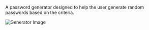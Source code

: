 A password generator designed to help the user generate random passwords based on the criteria. 

![Generator Image](https://user-images.githubusercontent.com/92615153/148712584-7d78bcc2-a33c-4d1d-82a8-2d1b76ecffd1.png)
